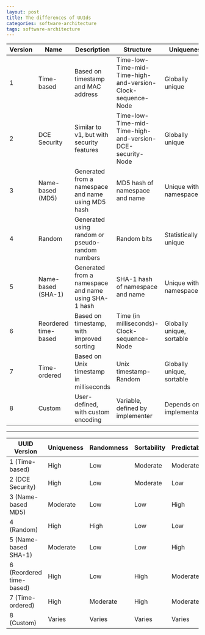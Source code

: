 ```yaml
---
layout: post
title: The differences of UUIds
categories: software-architecture
tags: software-architecture
---
```




| Version | Name | Description | Structure | Uniqueness | Use Cases |
|---------|------|-------------|-----------|------------|-----------|
| 1 | Time-based | Based on timestamp and MAC address | Time-low-Time-mid-Time-high-and-version-Clock-sequence-Node | Globally unique | Distributed systems, logging |
| 2 | DCE Security | Similar to v1, but with security features | Time-low-Time-mid-Time-high-and-version-DCE-security-Node | Globally unique | Legacy systems, rarely used |
| 3 | Name-based (MD5) | Generated from a namespace and name using MD5 hash | MD5 hash of namespace and name | Unique within namespace | Content addressing, reproducible IDs |
| 4 | Random | Generated using random or pseudo-random numbers | Random bits | Statistically unique | General purpose, default in many systems |
| 5 | Name-based (SHA-1) | Generated from a namespace and name using SHA-1 hash | SHA-1 hash of namespace and name | Unique within namespace | Content addressing, reproducible IDs |
| 6 | Reordered time-based | Based on timestamp, with improved sorting | Time (in milliseconds)-Clock-sequence-Node | Globally unique, sortable | Time-ordered operations, databases |
| 7 | Time-ordered | Based on Unix timestamp in milliseconds | Unix timestamp-Random | Globally unique, sortable | Time-sensitive applications, databases |
| 8 | Custom | User-defined, with custom encoding | Variable, defined by implementer | Depends on implementation | Special use cases, experimental |



---

| UUID Version | Uniqueness | Randomness | Sortability | Predictability | Security | Performance | Simplicity |
|--------------|------------|------------|-------------|----------------|----------|-------------|------------|
| 1 (Time-based) | High | Low | Moderate | Moderate | Low | High | Moderate |
| 2 (DCE Security) | High | Low | Moderate | Low | Moderate | Moderate | Low |
| 3 (Name-based MD5) | Moderate | Low | Low | High | Low | High | High |
| 4 (Random) | High | High | Low | Low | Moderate | High | High |
| 5 (Name-based SHA-1) | Moderate | Low | Low | High | Moderate | High | High |
| 6 (Reordered time-based) | High | Low | High | Moderate | Low | High | Moderate |
| 7 (Time-ordered) | High | Moderate | High | Moderate | Low | High | High |
| 8 (Custom) | Varies | Varies | Varies | Varies | Varies | Varies | Low |